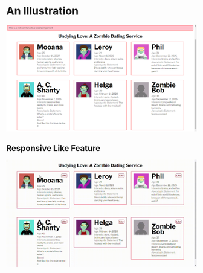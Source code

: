 # An Illustration

![An illustration](https://github.com/devpishaili/web-components/blob/main/interactive-cards/assets/illustration-1.png)


## Responsive Like Feature

![Responsive Like feature](https://github.com/devpishaili/web-components/blob/main/interactive-cards/assets/illustration-2.gif)
